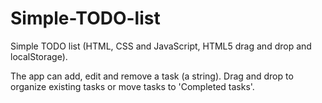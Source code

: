 # Simple-TODO-list
Simple TODO list (HTML, CSS and JavaScript, HTML5 drag and drop and localStorage).

The app can add, edit and remove a task (a string).
Drag and drop to organize existing tasks or move tasks to 'Completed tasks'.
